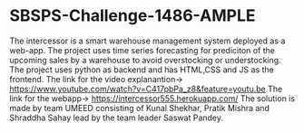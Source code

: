 # SBSPS-Challenge-1486-AMPLE
The intercessor is a smart warehouse management system deployed as a web-app. The project uses time series forecasting for prediciton of the upcoming sales by a warehouse to avoid overstocking or understocking. The project uses python as backend and has HTML,CSS and JS as the frontend.
The link for the video explanantion-> https://www.youtube.com/watch?v=C417pbPa_z8&feature=youtu.be
The link for the webapp-> https://intercessor555.herokuapp.com/
The solution is made by team UMEED consisting of Kunal Shekhar, Pratik Mishra and Shraddha Sahay lead by the team leader Saswat Pandey.

